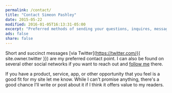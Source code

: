 ```yaml
---
permalink: /contact/
title: "Contact Simeon Pashley"
date: 2015-05-22
modified: 2016-01-05T16:13:31-05:00
excerpt: "Preferred methods of sending your questions, inquires, messages, and love letters to me."
ads: false
share: false
---
```


Short and succinct messages [via Twitter](https://twitter.com/{{ site.owner.twitter }}) are my preferred contact point. I can also be found on several other social networks if you want to reach out and [follow me](/support/#follow-me-on-social-media) there.

If you have a product, service, app, or other opportunity that you feel is a good fit for my site let me know. While I can't promise anything, there's a good chance I'll write or post about it if I think it offers value to my readers.
